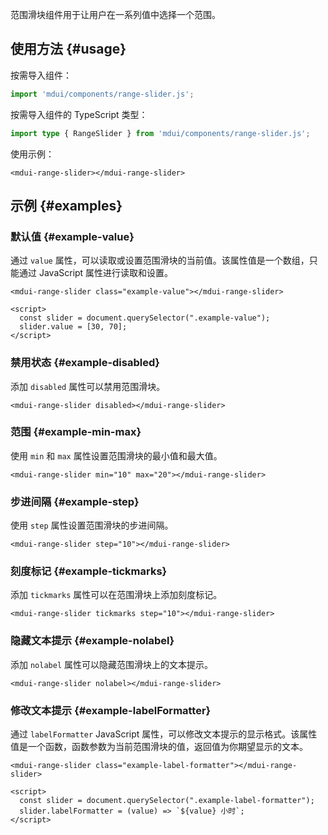 范围滑块组件用于让用户在一系列值中选择一个范围。

## 使用方法 {#usage}

按需导入组件：

```js
import 'mdui/components/range-slider.js';
```

按需导入组件的 TypeScript 类型：

```ts
import type { RangeSlider } from 'mdui/components/range-slider.js';
```

使用示例：

```html,example
<mdui-range-slider></mdui-range-slider>
```

## 示例 {#examples}

### 默认值 {#example-value}

通过 `value` 属性，可以读取或设置范围滑块的当前值。该属性值是一个数组，只能通过 JavaScript 属性进行读取和设置。

```html,example,expandable
<mdui-range-slider class="example-value"></mdui-range-slider>

<script>
  const slider = document.querySelector(".example-value");
  slider.value = [30, 70];
</script>
```

### 禁用状态 {#example-disabled}

添加 `disabled` 属性可以禁用范围滑块。

```html,example,expandable
<mdui-range-slider disabled></mdui-range-slider>
```

### 范围 {#example-min-max}

使用 `min` 和 `max` 属性设置范围滑块的最小值和最大值。

```html,example,expandable
<mdui-range-slider min="10" max="20"></mdui-range-slider>
```

### 步进间隔 {#example-step}

使用 `step` 属性设置范围滑块的步进间隔。

```html,example,expandable
<mdui-range-slider step="10"></mdui-range-slider>
```

### 刻度标记 {#example-tickmarks}

添加 `tickmarks` 属性可以在范围滑块上添加刻度标记。

```html,example,expandable
<mdui-range-slider tickmarks step="10"></mdui-range-slider>
```

### 隐藏文本提示 {#example-nolabel}

添加 `nolabel` 属性可以隐藏范围滑块上的文本提示。

```html,example,expandable
<mdui-range-slider nolabel></mdui-range-slider>
```

### 修改文本提示 {#example-labelFormatter}

通过 `labelFormatter` JavaScript 属性，可以修改文本提示的显示格式。该属性值是一个函数，函数参数为当前范围滑块的值，返回值为你期望显示的文本。

```html,example,expandable
<mdui-range-slider class="example-label-formatter"></mdui-range-slider>

<script>
  const slider = document.querySelector(".example-label-formatter");
  slider.labelFormatter = (value) => `${value} 小时`;
</script>
```
